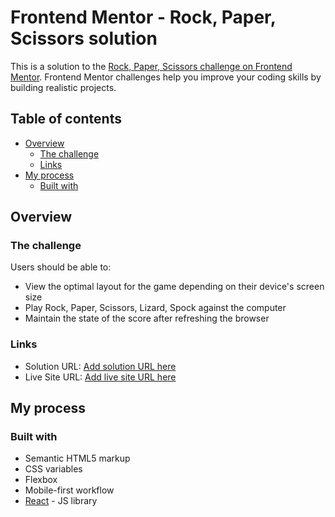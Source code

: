 # Frontend Mentor - Rock, Paper, Scissors solution

This is a solution to the [Rock, Paper, Scissors challenge on Frontend Mentor](https://www.frontendmentor.io/challenges/rock-paper-scissors-game-pTgwgvgH). Frontend Mentor challenges help you improve your coding skills by building realistic projects.

## Table of contents

- [Overview](#overview)
    - [The challenge](#the-challenge)
    - [Links](#links)
- [My process](#my-process)
    - [Built with](#built-with)

## Overview

### The challenge

Users should be able to:

- View the optimal layout for the game depending on their device's screen size
- Play Rock, Paper, Scissors, Lizard, Spock against the computer
- Maintain the state of the score after refreshing the browser 

### Links

- Solution URL: [Add solution URL here](https://github.com/linanam/rock-paper-scissors-game)
- Live Site URL: [Add live site URL here](https://rock-paper-scissors-game-seven-omega.vercel.app/)

## My process

### Built with

- Semantic HTML5 markup
- CSS variables
- Flexbox
- Mobile-first workflow
- [React](https://reactjs.org/) - JS library
